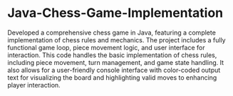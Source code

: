 # Java-Chess-Game-Implementation
Developed a comprehensive chess game in Java, featuring a complete implementation of chess rules and mechanics. The project includes a fully functional game loop, piece movement logic, and user interface for interaction. This code handles the basic implementation of chess rules, including piece movement, turn management, and game state handling. It also allows for a user-friendly console interface with color-coded output text for visualizing the board and highlighting valid moves to enhancing player interaction.

